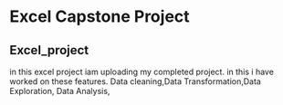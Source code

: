 # Excel Capstone Project

## Excel_project

in this excel project iam uploading my completed project. in this i have worked on these features. 
Data cleaning,Data Transformation,Data Exploration, Data Analysis,
